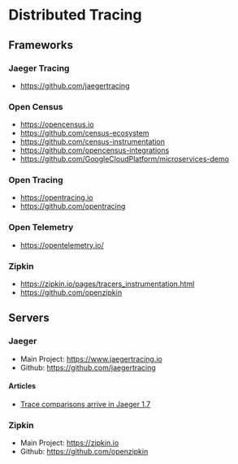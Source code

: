 # Distributed Tracing

## Frameworks

### Jaeger Tracing

* https://github.com/jaegertracing

### Open Census

* https://opencensus.io
* https://github.com/census-ecosystem
* https://github.com/census-instrumentation
* https://github.com/opencensus-integrations
* https://github.com/GoogleCloudPlatform/microservices-demo

### Open Tracing

* https://opentracing.io
* https://github.com/opentracing

### Open Telemetry

* https://opentelemetry.io/

### Zipkin

* https://zipkin.io/pages/tracers_instrumentation.html
* https://github.com/openzipkin

## Servers

### Jaeger

* Main Project: https://www.jaegertracing.io
* Github: https://github.com/jaegertracing

#### Articles
* [Trace comparisons arrive in Jaeger 1.7](https://medium.com/jaegertracing/trace-comparisons-arrive-in-jaeger-1-7-a97ad5e2d05d?source=rss----99735986d50---4)

### Zipkin

* Main Project: https://zipkin.io
* Github: https://github.com/openzipkin
